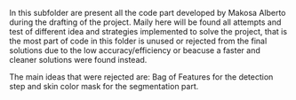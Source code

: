 In this subfolder are present all the code part developed by Makosa Alberto during the drafting of the project. 
Maily here will be found all attempts and test of different idea and strategies implemented to solve the project,
that is the most part of code in this folder is unused or rejected from the final solutions due to the low accuracy/efficiency
or beacuse a faster and cleaner solutions were found instead.

The main ideas that were rejected are: Bag of Features for the detection step and skin color mask for the segmentation part.
